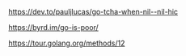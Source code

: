 https://dev.to/pauljlucas/go-tcha-when-nil--nil-hic

https://byrd.im/go-is-poor/

https://tour.golang.org/methods/12